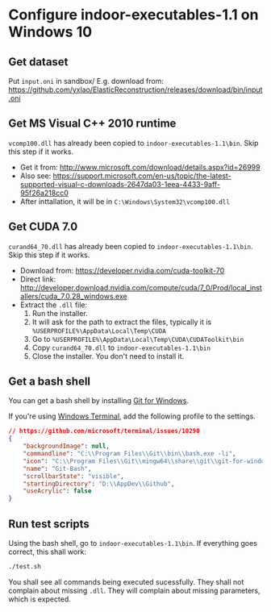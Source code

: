 # Configure indoor-executables-1.1 on Windows 10

## Get dataset

Put `input.oni` in sandbox/
E.g. download from:
https://github.com/yxlao/ElasticReconstruction/releases/download/bin/input.oni

## Get MS Visual C++ 2010 runtime

`vcomp100.dll` has already been copied to `indoor-executables-1.1\bin`. Skip
this step if it works.

- Get it from: http://www.microsoft.com/download/details.aspx?id=26999
- Also see: https://support.microsoft.com/en-us/topic/the-latest-supported-visual-c-downloads-2647da03-1eea-4433-9aff-95f26a218cc0
- After inttallation, it will be in `C:\Windows\System32\vcomp100.dll`

## Get CUDA 7.0

`curand64_70.dll` has already been copied to `indoor-executables-1.1\bin`. Skip
this step if it works.

- Download from: https://developer.nvidia.com/cuda-toolkit-70
- Direct link: http://developer.download.nvidia.com/compute/cuda/7_0/Prod/local_installers/cuda_7.0.28_windows.exe
- Extract the `.dll` file:
  1. Run the installer.
  2. It will ask for the path to extract the files, typically it is
     `%USERPROFILE%\AppData\Local\Temp\CUDA`
  3. Go to `%USERPROFILE%\AppData\Local\Temp\CUDA\CUDAToolkit\bin`
  4. Copy `curand64_70.dll` to `indoor-executables-1.1\bin`
  5. Close the installer. You don't need to install it.

## Get a bash shell

You can get a bash shell by installing [Git for Windows](https://git-scm.com/download/win).

If you're using
[Windows Terminal](https://www.microsoft.com/en-us/p/windows-terminal/9n0dx20hk701),
add the following profile to the settings.

```json
// https://github.com/microsoft/terminal/issues/10290
{
    "backgroundImage": null,
    "commandline": "C:\\Program Files\\Git\\bin\\bash.exe -li",
    "icon": "C:\\Program Files\\Git\\mingw64\\share\\git\\git-for-windows.ico",
    "name": "Git-Bash",
    "scrollbarState": "visible",
    "startingDirectory": "D:\\AppDev\\Github",
    "useAcrylic": false
}
```

## Run test scripts

Using the bash shell, go to `indoor-executables-1.1\bin`. If everything goes
correct, this shall work:

```bash
./test.sh
```

You shall see all commands being executed sucessfully. They shall not complain
about missing `.dll`. They will complain about missing parameters, which is
expected.
